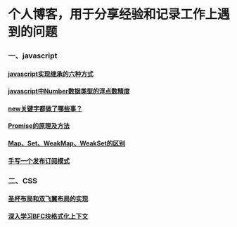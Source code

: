 # 个人博客，用于分享经验和记录工作上遇到的问题

### 一、javascript
#### [javascript实现继承的六种方式](https://github.com/daytoywhy/cxx-blog/issues/1)
#### [javascript中Number数据类型的浮点数精度](https://github.com/daytoywhy/cxx-blog/issues/2)
#### [new关键字都做了哪些事？](https://github.com/daytoywhy/cxx-blog/issues/3)
#### [Promise的原理及方法](https://github.com/daytoywhy/cxx-blog/issues/4)
#### [Map、Set、WeakMap、WeakSet的区别](https://github.com/daytoywhy/cxx-blog/issues/6)
#### [手写一个发布订阅模式](https://github.com/daytoywhy/cxx-blog/issues/8)


### 二、CSS
#### [圣杯布局和双飞翼布局的实现](https://github.com/daytoywhy/cxx-blog/issues/5)
#### [深入学习BFC块格式化上下文](https://github.com/daytoywhy/cxx-blog/issues/7)

